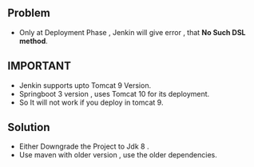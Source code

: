 ## Problem
- Only at Deployment Phase , Jenkin will give error , that <b>No Such DSL method</b>.
## IMPORTANT
- Jenkin supports upto Tomcat 9 Version.
- Springboot 3 version , uses Tomcat 10 for its deployment.
- So It will not work if you deploy in tomcat 9.
## Solution
- Either Downgrade the Project to Jdk 8 .
- Use maven with older version , use the older dependencies.
